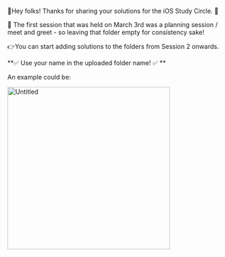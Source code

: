 👋Hey folks! Thanks for sharing your solutions for the iOS Study Circle. 🍏

👀 The first session that was held on March 3rd was a planning session / meet and greet - so leaving that folder empty for consistency sake!

👉You can start adding solutions to the folders from Session 2 onwards. 

**✅ Use your name in the uploaded folder name! ✅ **

An example  could be:


<img width="366" alt="Untitled" src="https://user-images.githubusercontent.com/50391217/225203540-79f54656-8b6f-4151-8cef-863d83c53ae8.png">
